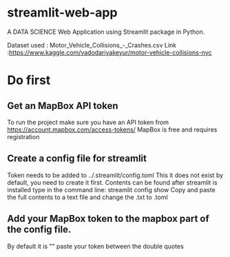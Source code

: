 # streamlit-web-app
A DATA SCIENCE Web Application using Streamlit package in Python.


Dataset used : Motor_Vehicle_Collisions_-_Crashes.csv
Link :https://www.kaggle.com/vadodariyakeyur/motor-vehicle-collisions-nyc


# Do first
## Get an MapBox API token
To run the project make sure you have an API token from https://account.mapbox.com/access-tokens/ 
MapBox is free and requires registration

## Create a config file for streamlit
Token needs to be added to ../.streamlit/config.toml
This it does not exist by default, you need to create it first.
Contents can be found after streamlit is installed type in the command line:
streamlit config show
Copy and paste the full contents to a text file and change the .txt to .toml

## Add your MapBox token to the mapbox part of the config file.
By default it is "" paste your token between the double quotes
